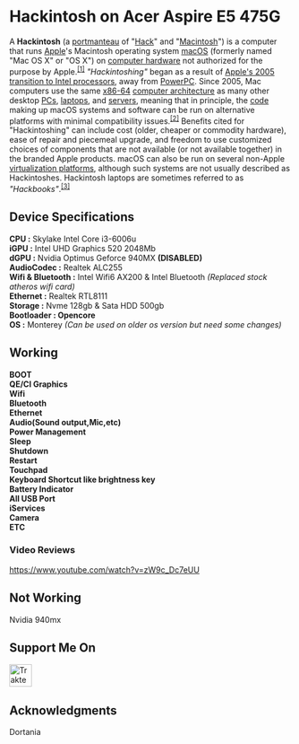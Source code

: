 # Hackintosh on Acer Aspire E5 475G

<p>A <b>Hackintosh</b> (a <a href="https://en.wikipedia.org/wiki/Portmanteau" title="Portmanteau">portmanteau</a> of "<a href="https://en.wikipedia.org/wiki/Hacker" title="Hacker">Hack</a>" and "<a href="https://en.wikipedia.org/wiki/Macintosh" title="Macintosh">Macintosh</a>") is a computer that runs <a href="https://en.wikipedia.org/wiki/Apple_Inc." title="Apple Inc.">Apple</a>'s Macintosh operating system <a href="https://en.wikipedia.org/wiki/MacOS" title="MacOS">macOS</a> (formerly named "Mac OS X" or "OS X") on <a href="https://en.wikipedia.org/wiki/Computer_hardware" title="Computer hardware">computer hardware</a> not authorized for the purpose by Apple.<sup id="cite_ref-bmr_1-0" class="reference"><a href="#cite_note-bmr-1">[1]</a></sup> <i>"Hackintoshing"</i> began as a result of <a href="https://en.wikipedia.org/wiki/Mac_transition_to_Intel_processors" title="Mac transition to Intel processors">Apple's 2005 transition to Intel processors</a>, away from <a href="https://en.wikipedia.org/wiki/PowerPC" title="PowerPC">PowerPC</a>. Since 2005, Mac computers use the same <a href="https://en.wikipedia.org/wiki/X86-64" title="X86-64">x86-64</a> <a href="https://en.wikipedia.org/wiki/Instruction_set_architecture" title="Instruction set architecture">computer architecture</a> as many other desktop <a href="https://en.wikipedia.org/wiki/Personal_computer" title="Personal computer">PCs</a>, <a href="https://en.wikipedia.org/wiki/Laptop" title="Laptop">laptops</a>, and <a href="https://en.wikipedia.org/wiki/Server_(computing)" title="Server (computing)">servers</a>, meaning that in principle, the <a href="https://en.wikipedia.org/wiki/Computer_code" class="mw-redirect" title="Computer code">code</a> making up macOS systems and software can be run on alternative platforms with minimal compatibility issues.<sup id="cite_ref-2" class="reference"><a href="#cite_note-2">[2]</a></sup> Benefits cited for "Hackintoshing" can include cost (older, cheaper or commodity hardware), ease of repair and piecemeal upgrade, and freedom to use customized choices of components that are not available (or not available together) in the branded Apple products. macOS can also be run on several non-Apple <a href="https://en.wikipedia.org/wiki/Comparison_of_platform_virtualization_software" title="Comparison of platform virtualization software">virtualization platforms</a>, although such systems are not usually described as Hackintoshes. Hackintosh laptops are sometimes referred to as <i>"Hackbooks"</i>.<sup id="cite_ref-3" class="reference"><a href="#cite_note-3">[3]</a></sup>
</p>

## Device Specifications

<b>CPU :</b> Skylake Intel Core i3-6006u</br>
<b>iGPU :</b> Intel UHD Graphics 520 2048Mb</br>
<b>dGPU :</b> Nvidia Optimus Geforce 940MX <b>(DISABLED)</b></br>
<b>AudioCodec :</b> Realtek ALC255</br>
<b>Wifi & Bluetooth :</b> Intel Wifi6 AX200 & Intel Bluetooth <i>(Replaced stock atheros wifi card)</i></br>
<b>Ethernet :</b> Realtek RTL8111</br>
<b>Storage :</b> Nvme 128gb & Sata HDD 500gb</br>
<b>Bootloader : Opencore</b></br>
<b>OS :</b> Monterey <i>(Can be used on older os version but need some changes)</i></br>

## Working

<b>BOOT</b></br>
<b>QE/CI Graphics</b></br>
<b>Wifi</b></br>
<b>Bluetooth</b></br>
<b>Ethernet</b></br>
<b>Audio(Sound output,Mic,etc)</b></br>
<b>Power Management</b></br>
<b>Sleep</b></br>
<b>Shutdown</b></br>
<b>Restart</b></br>
<b>Touchpad</b></br>
<b>Keyboard Shortcut like brightness key</b></br>
<b>Battery Indicator</b></br>
<b>All USB Port</b></br>
<b>iServices</b></br>
<b>Camera</b></br>
<b>ETC</b></br>

### Video Reviews

https://www.youtube.com/watch?v=zW9c_Dc7eUU

## Not Working

Nvidia 940mx

## <b>Support Me On</b></br>
[<img src="https://cdn.trakteer.id/images/embed/trbtn-red-2.png" height="40" style="border:0px;height:40px;" alt="Trakteer Saya">](https://trakteer.id/anemonastrum/tip)

## Acknowledgments

Dortania
